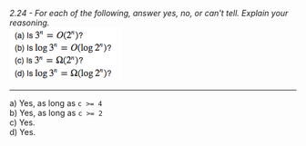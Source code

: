 *2.24 - For each of the following, answer yes, no, or can't tell. Explain your reasoning.*  
![equation](https://github.com/jonathantorres/bookshelf/blob/master/adm/ch2/img/2-24.png)
***
a) Yes, as long as `c >= 4`  
b) Yes, as long as `c >= 2`  
c) Yes.  
d) Yes.  
